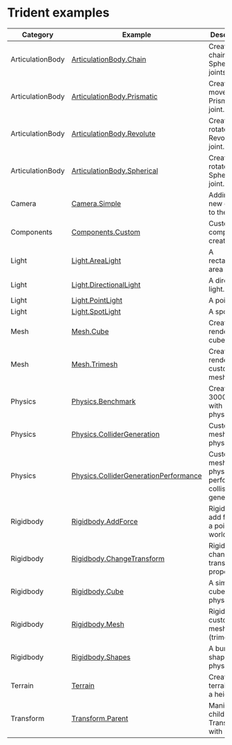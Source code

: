 
# Trident examples

|Category|Example|Description|
|-|-|-|
|ArticulationBody|[ArticulationBody.Chain](https://aifanatic.github.io/Trident/dist-examples/ArticulationBody.Chain.html)| Create a chain of Spherical joints.|
|ArticulationBody|[ArticulationBody.Prismatic](https://aifanatic.github.io/Trident/dist-examples/ArticulationBody.Prismatic.html)| Create and move a Prismatic joint.|
|ArticulationBody|[ArticulationBody.Revolute](https://aifanatic.github.io/Trident/dist-examples/ArticulationBody.Revolute.html)| Create and rotate a Revolute joint.|
|ArticulationBody|[ArticulationBody.Spherical](https://aifanatic.github.io/Trident/dist-examples/ArticulationBody.Spherical.html)| Create and rotate a Spherical joint.|
|Camera|[Camera.Simple](https://aifanatic.github.io/Trident/dist-examples/Camera.Simple.html)| Adding a new camera to the scene.|
|Components|[Components.Custom](https://aifanatic.github.io/Trident/dist-examples/Components.Custom.html)| Custom component creation.|
|Light|[Light.AreaLight](https://aifanatic.github.io/Trident/dist-examples/Light.AreaLight.html)| A rectangular area light.|
|Light|[Light.DirectionalLight](https://aifanatic.github.io/Trident/dist-examples/Light.DirectionalLight.html)| A directional light.|
|Light|[Light.PointLight](https://aifanatic.github.io/Trident/dist-examples/Light.PointLight.html)| A point light.|
|Light|[Light.SpotLight](https://aifanatic.github.io/Trident/dist-examples/Light.SpotLight.html)| A spot light.|
|Mesh|[Mesh.Cube](https://aifanatic.github.io/Trident/dist-examples/Mesh.Cube.html)| Creating and rendering a cube.|
|Mesh|[Mesh.Trimesh](https://aifanatic.github.io/Trident/dist-examples/Mesh.Trimesh.html)| Creating and rendering a custom mesh.|
|Physics|[Physics.Benchmark](https://aifanatic.github.io/Trident/dist-examples/Physics.Benchmark.html)| Creating 3000 cubes with physics.|
|Physics|[Physics.ColliderGeneration](https://aifanatic.github.io/Trident/dist-examples/Physics.ColliderGeneration.html)| Custom mesh with physics.|
|Physics|[Physics.ColliderGenerationPerformance](https://aifanatic.github.io/Trident/dist-examples/Physics.ColliderGenerationPerformance.html)| Custom mesh with physics and performance collision generation.|
|Rigidbody|[Rigidbody.AddForce](https://aifanatic.github.io/Trident/dist-examples/Rigidbody.AddForce.html)| Rigidbody add force at a point in world space.|
|Rigidbody|[Rigidbody.ChangeTransform](https://aifanatic.github.io/Trident/dist-examples/Rigidbody.ChangeTransform.html)| Rigidbody change transform properties.|
|Rigidbody|[Rigidbody.Cube](https://aifanatic.github.io/Trident/dist-examples/Rigidbody.Cube.html)| A simple cube with physics.|
|Rigidbody|[Rigidbody.Mesh](https://aifanatic.github.io/Trident/dist-examples/Rigidbody.Mesh.html)| Rigidbody custom mesh (trimesh).|
|Rigidbody|[Rigidbody.Shapes](https://aifanatic.github.io/Trident/dist-examples/Rigidbody.Shapes.html)| A bunch of shapes with physics.|
|Terrain|[Terrain](https://aifanatic.github.io/Trident/dist-examples/Terrain.html)| Creates a terrain from a heightmap.|
|Transform|[Transform.Parent](https://aifanatic.github.io/Trident/dist-examples/Transform.Parent.html)| Manipulate child Transform with parent.|
